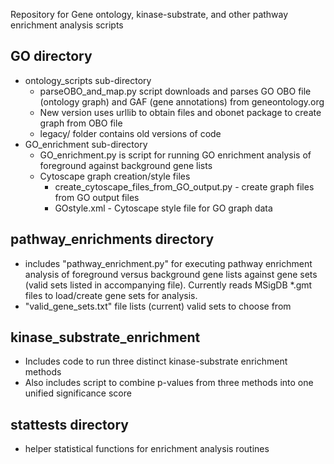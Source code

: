 Repository for Gene ontology, kinase-substrate, and other pathway enrichment analysis scripts

## GO directory
- ontology_scripts sub-directory
    - parseOBO_and_map.py script downloads and parses GO OBO file (ontology graph) and GAF (gene annotations) from geneontology.org
    - New version uses urllib to obtain files and obonet package to create graph from OBO file
    - legacy/ folder contains old versions of code
- GO_enrichment sub-directory
    - GO_enrichment.py is script for running GO enrichment analysis of foreground against background gene lists
    - Cytoscape graph creation/style files
        - create_cytoscape_files_from_GO_output.py - create graph files from GO output files
        - GOstyle.xml - Cytoscape style file for GO graph data

## pathway_enrichments directory
- includes "pathway_enrichment.py" for executing pathway enrichment analysis of foreground versus background
  gene lists against gene sets (valid sets listed in accompanying file). Currently reads MSigDB *.gmt files
  to load/create gene sets for analysis. 
- "valid_gene_sets.txt" file lists (current) valid sets to choose from

## kinase_substrate_enrichment
- Includes code to run three distinct kinase-substrate enrichment methods
- Also includes script to combine p-values from three methods into one unified significance score

## stattests directory
- helper statistical functions for enrichment analysis routines

